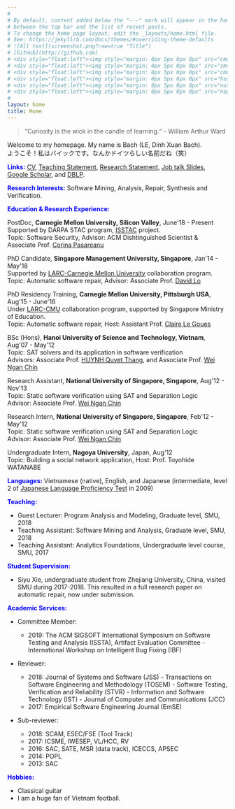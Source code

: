 ```yaml
---
#
# By default, content added below the "---" mark will appear in the home page
# between the top bar and the list of recent posts.
# To change the home page layout, edit the _layouts/home.html file.
# See: https://jekyllrb.com/docs/themes/#overriding-theme-defaults
# ![Alt text](screenshot.png?raw=true "Title")
# [GitHub](http://github.com)
# <div style="float:left"><img style="margin: 0px 5px 0px 0px" src="cmu.png" width="70" height="70"/></div>
# <div style="float:left"><img style="margin: 0px 5px 0px 0px" src="smu.jpg" width="70" height="70"/></div>
# <div style="float:left"><img style="margin: 0px 5px 0px 0px" src="cmu.png" width="70" height="70"/></div> 
# <div style="float:left"><img style="margin: 0px 5px 0px 0px" src="hust.png" width="70" height="70"/></div>
# <div style="float:left"><img style="margin: 0px 5px 0px 0px" src="nus.jpg" width="70" height="70"/></div>
# <div style="float:left"><img style="margin: 0px 5px 0px 0px" src="nagoya.jpeg" width="70" height="70"/></div> 
#
layout: home
title: Home
--- 
```


> “Curiosity is the wick in the candle of learning.“  - William Arthur Ward

Welcome to my homepage. My name is Bach (LE, Dinh Xuan Bach).  
ようこそ！私はバイックです。なんかドイツらしい名前だね（笑） 

<span style="color:blue" style="text-decoration:underline">**Links:**</span> [CV](https://drive.google.com/file/d/1NUitn1oAPOwn2fk37C7kzZlJ1ugai_Vu/view?usp=sharing), [Teaching Statement](https://drive.google.com/open?id=1vgt7uS5PZusMWe_kegv30pfC2nN63Pz-), [Research Statement](https://drive.google.com/file/d/1oCC38Bq8KpVc0BMfDG_4jqf2gPmvsRvf/view?usp=sharing), [Job talk Slides](https://drive.google.com/file/d/1P5xBbFwdwFluN9MfYshlBRBXu-Lb6tOl/view?usp=sharing), [Google Scholar](https://scholar.google.com.sg/citations?user=AUJWzE8AAAAJ&hl=en), and [DBLP](http://dblp.uni-trier.de/pers/hd/l/Le:Xuan=Bach_D=). 

<span style="color:blue" style="text-decoration:underline">**Research Interests:**</span> Software Mining, Analysis, Repair, Synthesis and Verification.

<span style="color:blue" style="text-decoration:underline">**Education & Research Experience:**</span> 

PostDoc, **Carnegie Mellon University, Silicon Valley**, June'18 - Present  
Supported by DARPA STAC program, [ISSTAC](http://sv.cmu.edu/research/cybersecurity/ISSTAC.html) project.  
Topic: Software Security, Advisor: ACM Dishtinguished Scientist & Associate Prof. [Corina Pasareanu](https://scholar.google.com/citations?user=pwIuivQAAAAJ&hl=en)
 
PhD Candidate, **Singapore Management University, Singapore**, Jan'14 - May'18  
Supported by [LARC-Carnegie Mellon University](https://larc.smu.edu.sg/) collaboration program.  
Topic: Automatic software repair, Advisor: Associate Prof. [David Lo](https://scholar.google.com/citations?user=Ra4bt-oAAAAJ&hl=en)

PhD Residency Training, **Carnegie Mellon University, Pittsburgh USA**, Aug'15 - June'16  
Under [LARC-CMU](https://larc.smu.edu.sg/) collaboration program, supported by Singapore Ministry of Education.  
Topic: Automatic software repair, Host: Assistant Prof. [Claire Le Goues](https://scholar.google.com/citations?user=Cmr9ljkAAAAJ&hl=en)
 
BSc (Hons), **Hanoi University of Science and Technology, Vietnam**, Aug'07 - May'12  
Topic: SAT solvers and its application in software verification  
Advisors: Associate Prof. [HUYNH Quyet Thang](https://soict.hust.edu.vn/en/index.php/our_team/psg-ts-huynh-quyet-thang/), and Associate Prof. [Wei Ngan Chin](https://scholar.google.com/citations?user=DO2x-J0AAAAJ&hl=en)
 
Research Assistant, **National University of Singapore, Singapore**, Aug'12 - Nov'13  
Topic: Static software verification using SAT and Separation Logic  
Advisor: Associate Prof. [Wei Ngan Chin](https://scholar.google.com/citations?user=DO2x-J0AAAAJ&hl=en)
 
Research Intern, **National University of Singapore, Singapore**, Feb'12 - May'12  
Topic: Static software verification using SAT and Separation Logic  
Advisor:  Associate Prof. [Wei Ngan Chin](https://scholar.google.com/citations?user=DO2x-J0AAAAJ&hl=en)

Undergraduate Intern, **Nagoya University**, Japan, Aug'12  
Topic: Building a social network application, Host:  Prof. Toyohide WATANABE  

<span style="color:blue" style="text-decoration:underline">**Languages:**</span> Vietnamese (native), English, and Japanese (intermediate, level 2 of [Japanese Language Proficiency Test](https://www.jlpt.jp/e/about/levelsummary.html) in 2009)

<span style="color:blue" style="text-decoration:underline">**Teaching:**</span> 
- Guest Lecturer: Program Analysis and Modeling, Graduate level, SMU, 2018
- Teaching Assistant: Software Mining and Analysis, Graduate level, SMU, 2018
- Teaching Assistant: Analytics Foundations, Undergraduate level course, SMU, 2017

<span style="color:blue" style="text-decoration:underline">**Student Supervision:**</span> 
- Siyu Xie, undergraduate student from Zhejiang University, China, visited SMU during 2017-2018. 
  This resulted in a full research paper on automatic repair, now under submission. 

<span style="color:blue" style="text-decoration:underline">**Academic Services:**</span> 
* Committee Member:
	- 2019: 
		The ACM SIGSOFT International Symposium on Software Testing and Analysis (ISSTA), Artifact Evaluation Committee -
		International Workshop on Intelligent Bug Fixing (IBF)
* Reviewer: 
	- 2018: 
		Journal of Systems and Software (JSS) -
		Transactions on Software Engineering and Methodology (TOSEM) -
		Software Testing, Verification and Reliability (STVR) -
		Information and Software Technology (IST) -
		Journal of Computer and Communications (JCC)
	- 2017: Empirical Software Engineering Journal (EmSE)

* Sub-reviewer:
	- 2018: SCAM, ESEC/FSE (Tool Track)
	- 2017: ICSME, IWESEP, VL/HCC, RV
	- 2016: SAC, SATE, MSR (data track), ICECCS, APSEC
	- 2014: POPL
	- 2013: SAC

<span style="color:blue" style="text-decoration:underline">**Hobbies:**</span> 
- Classical guitar
- I am a huge fan of Vietnam football.

